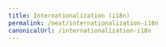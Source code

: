 ```yaml
---
title: Internationalization (i18n)
permalink: /next/internationalization-i18n
canonicalUrl: /internationalization-i18n
---
```

